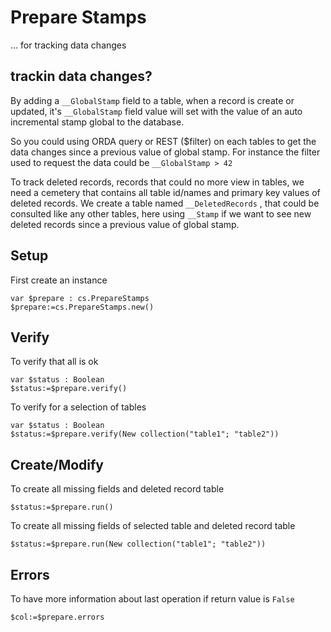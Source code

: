 # Prepare Stamps

... for tracking data changes

## trackin data changes?

By adding a `__GlobalStamp` field to a table, when a record is create or updated, it's `__GlobalStamp` field value will set with the value of an auto incremental stamp global to the database.

So you could using ORDA query or REST ($filter) on each tables to get the data changes since a previous value of global stamp.
For instance the filter used to request the data could be `__GlobalStamp > 42`

To track deleted records, records that could no more view in tables, we need a cemetery that contains all table id/names and primary key values of deleted records.
We create a table named `__DeletedRecords` , that could be consulted like any other tables, here using `__Stamp` if we want to see new deleted records since a previous value of global stamp.

## Setup
 First create an instance 

```4d
var $prepare : cs.PrepareStamps
$prepare:=cs.PrepareStamps.new()
```

## Verify

To verify that all is ok

```4d
var $status : Boolean
$status:=$prepare.verify()
```

To verify for a selection of tables

```4d
var $status : Boolean
$status:=$prepare.verify(New collection("table1"; "table2"))
```

## Create/Modify

To create all missing fields and deleted record table

```4d
$status:=$prepare.run()
```

To create all missing fields of selected table and deleted record table

```4d
$status:=$prepare.run(New collection("table1"; "table2"))
```

## Errors

To have more information about last operation if return value is `False`

```4d
$col:=$prepare.errors
```
